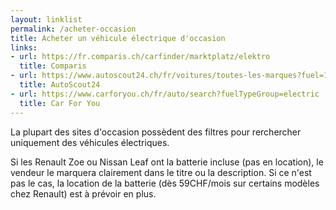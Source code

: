 ```yaml
---
layout: linklist
permalink: /acheter-occasion
title: Acheter un véhicule électrique d'occasion
links:
- url: https://fr.comparis.ch/carfinder/marktplatz/elektro
  title: Comparis
- url: https://www.autoscout24.ch/fr/voitures/toutes-les-marques?fuel=16&vehtyp=10
  title: AutoScout24
- url: https://www.carforyou.ch/fr/auto/search?fuelTypeGroup=electric
  title: Car For You
---
```


La plupart des sites d'occasion possèdent des filtres pour rerchercher uniquement des véhicules électriques.

Si les Renault Zoe ou Nissan Leaf ont la batterie incluse (pas en location), le vendeur le marquera clairement dans le titre ou la description.
Si ce n'est pas le cas, la location de la batterie (dès 59CHF/mois sur certains modèles chez Renault) est à prévoir en plus.

